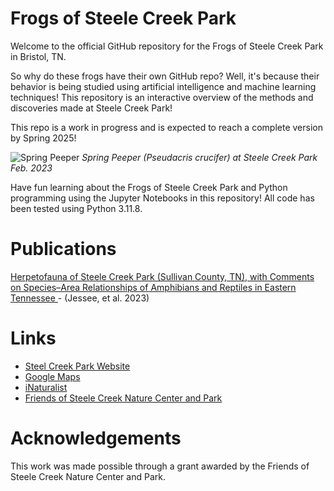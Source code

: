 # Frogs of Steele Creek Park

Welcome to the official GitHub repository for the Frogs of Steele Creek Park in Bristol, TN.

So why do these frogs have their own GitHub repo? Well, it's because their behavior is being studied using artificial intelligence and machine learning techniques! This repository is an interactive overview of the methods and discoveries made at Steele Creek Park! 

This repo is a work in progress and is expected to reach a complete version by Spring 2025!

![Spring Peeper](data/images/spring-peeper.jpg)
<i>Spring Peeper (Pseudacris crucifer) at Steele Creek Park Feb. 2023</i>

Have fun learning about the Frogs of Steele Creek Park and Python programming using the Jupyter Notebooks in this repository! All code has been tested using Python 3.11.8.

# Publications
<a href="https://bioone.org/journals/southeastern-naturalist/volume-21/issue-1/058.021.0110/Herpetofauna-of-Steele-Creek-Park-Sullivan-County-TN-with-Comments/10.1656/058.021.0110.short">Herpetofauna of Steele Creek Park (Sullivan County, TN), with Comments on Species–Area Relationships of Amphibians and Reptiles in Eastern Tennessee </a> - (Jessee, et al. 2023)

# Links
- <a href="https://www.bristoltn.org/166/Steele-Creek-Park">Steel Creek Park Website</a>
- <a href="https://maps.app.goo.gl/NuSGCce9vAFTKjiq6">Google Maps</a>
- <a href="https://www.inaturalist.org/places/130630">iNaturalist</a>
- <a href="https://www.friendsofsteelecreek.org/">Friends of Steele Creek Nature Center and Park</a>

# Acknowledgements
This work was made possible through a grant awarded by the Friends of Steele Creek Nature Center and Park. 

